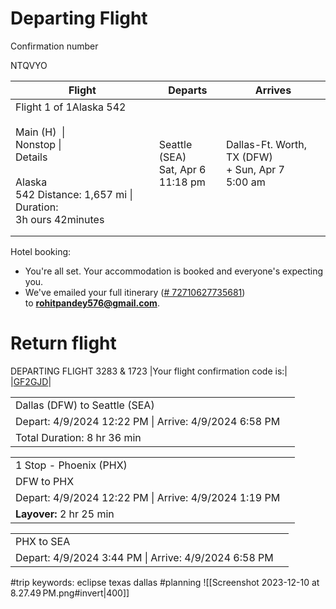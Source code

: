 # Departing Flight

Confirmation number

NTQVYO

|Flight|Departs|Arrives|
|---|---|---|
|Flight 1 of 1Alaska 542<br><br>Main (H)  \|  <br>Nonstop \|  <br>Details<br><br>Alaska 542 Distance: 1,657 mi \|  <br>Duration: 3h ours 42minutes|Seattle (SEA)   <br>Sat, Apr 6   <br>11:18 pm|Dallas-Ft. Worth, TX (DFW)  <br>+ Sun, Apr 7   <br>5:00 am|
||   |   |
||   |   |


Hotel booking:
- You're all set. Your accommodation is booked and everyone's expecting you.
- We've emailed your full itinerary ([# 72710627735681](https://www.expedia.com/trips/cb78b202-d3f1-5690-b735-41245acfd11c)) to **rohitpandey576@gmail.com**.

# Return flight

DEPARTING FLIGHT 3283 & 1723
|Your flight confirmation code is:|
|[GF2GJD](https://emails.flyfrontier.com/pub/cc?_ri_=X0Gzc2X%3DAQjkPkSTWQGfRDg6J4f2zgJGHrDeMUk1krbKzewvMqdpDH2n1EDcKsEChRfdCzc8YzeOVXtpKX%3DBRTACYCT&_ei_=EOxHYblvjWquEW0xFktO5HVV6i-5PBz05w0im-rlIciQtKc75pkaYmvlu9N6km0Pdp4cF9RCIlJSKhL6Dn1KZiEOS9wcsePS_-hCK5XZJUa9iJ7Rlb-25AQMA2rx53-MSAO020.&_di_=ejvfi8mitbl70sd4dlnfskmm8tsm2i8s2bljtpquj44hb5git040)\|


|   |   |
|---|---|
|Dallas (DFW) to Seattle (SEA)||
|Depart: 4/9/2024 12:22 PM \| Arrive: 4/9/2024 6:58 PM|   |
|Total Duration: 8 hr 36 min|   |

|   |   |
|---|---|
|1 Stop - Phoenix (PHX)|   |
|DFW to PHX|   |
|Depart: 4/9/2024 12:22 PM \| Arrive: 4/9/2024 1:19 PM|   |
|**Layover:** 2 hr 25 min|   |

|   |   |
|---|---|
|PHX to SEA|   |
|Depart: 4/9/2024 3:44 PM \| Arrive: 4/9/2024 6:58 PM|   |

#trip keywords: eclipse texas dallas #planning
![[Screenshot 2023-12-10 at 8.27.49 PM.png#invert|400]]

